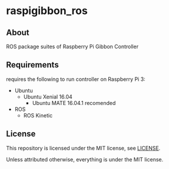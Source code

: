 # raspigibbon_ros

## About

ROS package suites of Raspberry Pi Gibbon Controller

## Requirements

requires the following to run controller on Raspberry Pi 3:

* Ubuntu
  * Ubuntu Xenial 16.04
    * Ubuntu MATE 16.04.1 recomended
* ROS
  * ROS Kinetic

## License

This repository is licensed under the MIT license, see [LICENSE]( ./LICENSE ).

Unless attributed otherwise, everything is under the MIT license.

